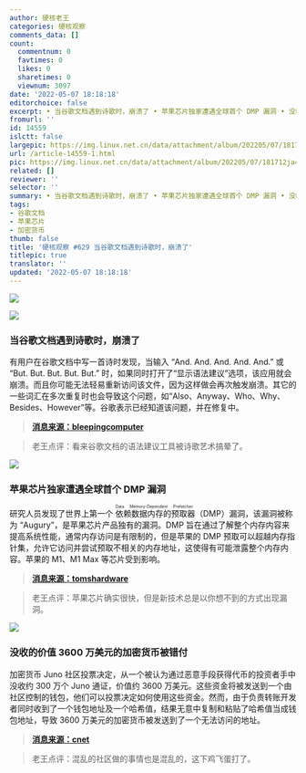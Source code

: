```yaml
---
author: 硬核老王
categories: 硬核观察
comments_data: []
count:
  commentnum: 0
  favtimes: 0
  likes: 0
  sharetimes: 0
  viewnum: 3097
date: '2022-05-07 18:18:18'
editorchoice: false
excerpt: • 当谷歌文档遇到诗歌时，崩溃了 • 苹果芯片独家遭遇全球首个 DMP 漏洞 • 没收的价值 3600 万美元的加密货币被错付
fromurl: ''
id: 14559
islctt: false
largepic: https://img.linux.net.cn/data/attachment/album/202205/07/181712ja438au0e00m3r0w.jpg
url: /article-14559-1.html
pic: https://img.linux.net.cn/data/attachment/album/202205/07/181712ja438au0e00m3r0w.jpg.thumb.jpg
related: []
reviewer: ''
selector: ''
summary: • 当谷歌文档遇到诗歌时，崩溃了 • 苹果芯片独家遭遇全球首个 DMP 漏洞 • 没收的价值 3600 万美元的加密货币被错付
tags:
- 谷歌文档
- 苹果芯片
- 加密货币
thumb: false
title: '硬核观察 #629 当谷歌文档遇到诗歌时，崩溃了'
titlepic: true
translator: ''
updated: '2022-05-07 18:18:18'
---
```


![](/data/attachment/album/202205/07/181712ja438au0e00m3r0w.jpg)


![](/data/attachment/album/202205/07/181733j8xyk5hrkn952idn.jpg)


### 当谷歌文档遇到诗歌时，崩溃了


有用户在谷歌文档中写一首诗时发现，当输入 “And. And. And. And. And.” 或 “But. But. But. But. But.” 时，如果同时打开了“显示语法建议”选项，该应用就会崩溃。而且你可能无法轻易重新访问该文件，因为这样做会再次触发崩溃。其它的一些词汇在多次重复时也会导致这个问题，如“Also、Anyway、Who、Why、Besides、However”等。谷歌表示已经知道该问题，并在修复中。



> 
> **[消息来源：bleepingcomputer](https://www.bleepingcomputer.com/news/technology/google-docs-crashes-on-seeing-and-and-and-and-and/)**
> 
> 
> 



> 
> 老王点评：看来谷歌文档的语法建议工具被诗歌艺术搞晕了。
> 
> 
> 


![](/data/attachment/album/202205/07/181746x6uavg6xxlaades2.jpg)


### 苹果芯片独家遭遇全球首个 DMP 漏洞


研究人员发现了世界上第一个<ruby> 依赖数据内存的预取器 <rt>  Data Memory-Dependent Prefetcher </rt></ruby>（DMP）漏洞，该漏洞被称为 “Augury”，是苹果芯片产品独有的漏洞。DMP 旨在通过了解整个内存内容来提高系统性能，通常内存访问是有限制的，但是苹果的 DMP 预取可以超越内存指针集，允许它访问并尝试预取不相关的内存地址，这使得有可能泄露整个内存内容。苹果的 M1、M1 Max 等芯片受到影响。



> 
> **[消息来源：tomshardware](https://www.tomshardware.com/news/apple-silicon-exclusively-hit-with-world-first-augury-dmp-vulnerability)**
> 
> 
> 



> 
> 老王点评：苹果芯片确实很快，但是新技术总是以你想不到的方式出现漏洞。
> 
> 
> 


![](/data/attachment/album/202205/07/181801p5jxmckqtx5tjtkc.jpg)


### 没收的价值 3600 万美元的加密货币被错付


加密货币 Juno 社区投票决定，从一个被认为通过恶意手段获得代币的投资者手中没收约 300 万个 Juno 通证，价值约 3600 万美元。这些资金将被发送到一个由社区控制的钱包，他们可以投票决定如何使用这些资金。然而，由于负责转账开发者同时收到了一个钱包地址及一个哈希值，结果无意中复制和粘贴了哈希值当成钱包地址，导致 3600 万美元的加密货币被发送到了一个无法访问的地址。



> 
> **[消息来源：cnet](https://www.cnet.com/personal-finance/crypto/a-typo-sent-36-million-of-crypto-into-the-ether)**
> 
> 
> 



> 
> 老王点评：混乱的社区做的事情也是混乱的，这下鸡飞蛋打了。
> 
> 
>